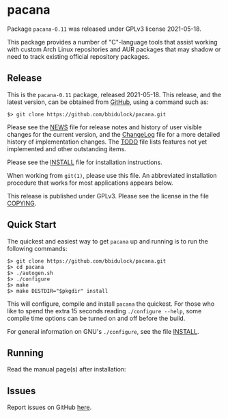 [pacana -- read me first file.  2021-05-18]: #

pacana
===============

Package `pacana-0.11` was released under GPLv3 license 2021-05-18.

This package provides a number of "C"-language tools that assist working
with custom Arch Linux repositories and AUR packages that may shadow or
need to track existing official repository packages.


Release
-------

This is the `pacana-0.11` package, released 2021-05-18.  This
release, and the latest version, can be obtained from [GitHub][1], using
a command such as:

    $> git clone https://github.com/bbidulock/pacana.git

Please see the [NEWS][3] file for release notes and history of user
visible changes for the current version, and the [ChangeLog][4] file for
a more detailed history of implementation changes.  The [TODO][5] file
lists features not yet implemented and other outstanding items.

Please see the [INSTALL][7] file for installation instructions.

When working from `git(1)`, please use this file.  An abbreviated
installation procedure that works for most applications appears below.

This release is published under GPLv3.  Please see the license in the
file [COPYING][9].


Quick Start
-----------

The quickest and easiest way to get `pacana` up and running is to run
the following commands:

    $> git clone https://github.com/bbidulock/pacana.git
    $> cd pacana
    $> ./autogen.sh
    $> ./configure
    $> make
    $> make DESTDIR="$pkgdir" install

This will configure, compile and install `pacana` the quickest.  For
those who like to spend the extra 15 seconds reading `./configure
--help`, some compile time options can be turned on and off before the
build.

For general information on GNU's `./configure`, see the file
[INSTALL][7].


Running
-------

Read the manual page(s) after installation:


Issues
------

Report issues on GitHub [here][2].



[1]: https://github.com/bbidulock/pacana
[2]: https://github.com/bbidulock/pacana/issues
[3]: https://github.com/bbidulock/pacana/blob/0.11/NEWS
[4]: https://github.com/bbidulock/pacana/blob/0.11/ChangeLog
[5]: https://github.com/bbidulock/pacana/blob/0.11/TODO
[6]: https://github.com/bbidulock/pacana/blob/0.11/COMPLIANCE
[7]: https://github.com/bbidulock/pacana/blob/0.11/INSTALL
[8]: https://github.com/bbidulock/pacana/blob/0.11/LICENSE
[9]: https://github.com/bbidulock/pacana/blob/0.11/COPYING

[ vim: set ft=markdown sw=4 tw=72 nocin nosi fo+=tcqlorn spell: ]: #
